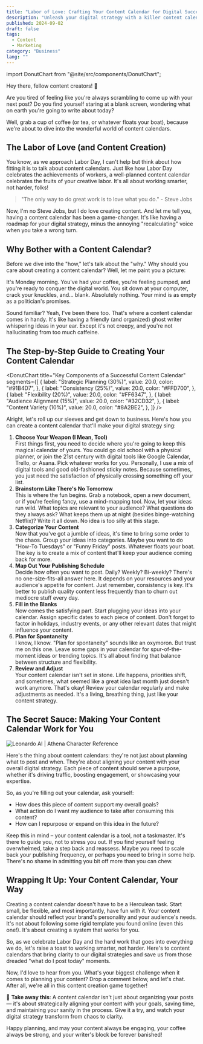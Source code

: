 ```yaml
---
title: "Labor of Love: Crafting Your Content Calendar for Digital Success"
description: "Unleash your digital strategy with a killer content calendar. This Labor Day, learn to work smarter, not harder. Your sanity (and audience) will thank you!"
published: 2024-09-02
draft: false
tags:
  - Content
  - Marketing
category: "Business"
lang: ""
---
```


<!-- ![Hero Image](./heroImage.jpg) -->

import DonutChart from "@site/src/components/DonutChart";

Hey there, fellow content creators! 👋

Are you tired of feeling like you're always scrambling to come up with your next post? Do you find yourself staring at a blank screen, wondering what on earth you're going to write about today?

Well, grab a cup of coffee (or tea, or whatever floats your boat), because we're about to dive into the wonderful world of content calendars.


## The Labor of Love (and Content Creation)

You know, as we approach Labor Day, I can't help but think about how fitting it is to talk about content calendars. Just like how Labor Day celebrates the achievements of workers, a well-planned content calendar celebrates the fruits of your creative labor. It's all about working smarter, not harder, folks!

> "The only way to do great work is to love what you do." - Steve Jobs

Now, I'm no Steve Jobs, but I do love creating content. And let me tell you, having a content calendar has been a game-changer. It's like having a roadmap for your digital strategy, minus the annoying "recalculating" voice when you take a wrong turn.

## Why Bother with a Content Calendar?

Before we dive into the "how," let's talk about the "why." Why should you care about creating a content calendar? Well, let me paint you a picture:

It's Monday morning. You've had your coffee, you're feeling pumped, and you're ready to conquer the digital world. You sit down at your computer, crack your knuckles, and... blank. Absolutely nothing. Your mind is as empty as a politician's promises.

Sound familiar? Yeah, I've been there too. That's where a content calendar comes in handy. It's like having a friendly (and organized) ghost writer whispering ideas in your ear. Except it's not creepy, and you're not hallucinating from too much caffeine.

## The Step-by-Step Guide to Creating Your Content Calendar

<DonutChart
  title="Key Components of a Successful Content Calendar"
  segments={[
    {
      label: "Strategic Planning (30%)",
      value: 20.0,
      color: "#91B4D7",
    },
    {
      label: "Consistency (25%)",
      value: 20.0,
      color: "#FFD700",
    },
    {
      label: "Flexibility (20%)",
      value: 20.0,
      color: "#FF6347",
    },
    {
      label: "Audience Alignment (15%)",
      value: 20.0,
      color: "#32CD32",
    },
    {
      label: "Content Variety (10%)",
      value: 20.0,
      color: "#8A2BE2",
    },
  ]}
/>

Alright, let's roll up our sleeves and get down to business. Here's how you can create a content calendar that'll make your digital strategy sing:

1. **Choose Your Weapon (I Mean, Tool)**  
   First things first, you need to decide where you're going to keep this magical calendar of yours. You could go old school with a physical planner, or join the 21st century with digital tools like Google Calendar, Trello, or Asana. Pick whatever works for you. Personally, I use a mix of digital tools and good old-fashioned sticky notes. Because sometimes, you just need the satisfaction of physically crossing something off your list.
2. **Brainstorm Like There's No Tomorrow**  
   This is where the fun begins. Grab a notebook, open a new document, or if you're feeling fancy, use a mind-mapping tool. Now, let your ideas run wild. What topics are relevant to your audience? What questions do they always ask? What keeps them up at night (besides binge-watching Netflix)? Write it all down. No idea is too silly at this stage.
3. **Categorize Your Content**  
   Now that you've got a jumble of ideas, it's time to bring some order to the chaos. Group your ideas into categories. Maybe you want to do "How-To Tuesdays" or "Funny Friday" posts. Whatever floats your boat. The key is to create a mix of content that'll keep your audience coming back for more.
4. **Map Out Your Publishing Schedule**  
   Decide how often you want to post. Daily? Weekly? Bi-weekly? There's no one-size-fits-all answer here. It depends on your resources and your audience's appetite for content. Just remember, consistency is key. It's better to publish quality content less frequently than to churn out mediocre stuff every day.
5. **Fill in the Blanks**  
   Now comes the satisfying part. Start plugging your ideas into your calendar. Assign specific dates to each piece of content. Don't forget to factor in holidays, industry events, or any other relevant dates that might influence your content.
6. **Plan for Spontaneity**  
   I know, I know. "Plan for spontaneity" sounds like an oxymoron. But trust me on this one. Leave some gaps in your calendar for spur-of-the-moment ideas or trending topics. It's all about finding that balance between structure and flexibility.
7. **Review and Adjust**  
   Your content calendar isn't set in stone. Life happens, priorities shift, and sometimes, what seemed like a great idea last month just doesn't work anymore. That's okay! Review your calendar regularly and make adjustments as needed. It's a living, breathing thing, just like your content strategy.

## The Secret Sauce: Making Your Content Calendar Work for You

![Leonardo AI | Athena Character Reference](https://res-5.cloudinary.com/ddicetqs5/image/upload/f_auto,fl_force_strip,q_auto:best/v1/wayfinder-ghost-blog/Illustrative_Albedo_A_captivating_techsavvy_woman_Athena_exudi_7--10-)

Here's the thing about content calendars: they're not just about planning what to post and when. They're about aligning your content with your overall digital strategy. Each piece of content should serve a purpose, whether it's driving traffic, boosting engagement, or showcasing your expertise.

So, as you're filling out your calendar, ask yourself:

- How does this piece of content support my overall goals?
- What action do I want my audience to take after consuming this content?
- How can I repurpose or expand on this idea in the future?

Keep this in mind – your content calendar is a tool, not a taskmaster. It's there to guide you, not to stress you out. If you find yourself feeling overwhelmed, take a step back and reassess. Maybe you need to scale back your publishing frequency, or perhaps you need to bring in some help. There's no shame in admitting you bit off more than you can chew.

## Wrapping It Up: Your Content Calendar, Your Way

Creating a content calendar doesn't have to be a Herculean task. Start small, be flexible, and most importantly, have fun with it. Your content calendar should reflect your brand's personality and your audience's needs. It's not about following some rigid template you found online (even this one!). It's about creating a system that works for you.

So, as we celebrate Labor Day and the hard work that goes into everything we do, let's raise a toast to working smarter, not harder. Here's to content calendars that bring clarity to our digital strategies and save us from those dreaded "what do I post today" moments.

Now, I'd love to hear from you. What's your biggest challenge when it comes to planning your content? Drop a comment below, and let's chat. After all, we're all in this content creation game together!

🔆 **Take away this**: A content calendar isn't just about organizing your posts — it's about strategically aligning your content with your goals, saving time, and maintaining your sanity in the process. Give it a try, and watch your digital strategy transform from chaos to clarity.

Happy planning, and may your content always be engaging, your coffee always be strong, and your writer's block be forever banished!
